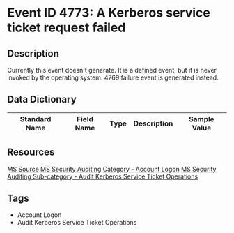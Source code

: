 # Event ID 4773: A Kerberos service ticket request failed

## Description
Currently this event doesn't generate. It is a defined event, but it is never invoked by the operating system. 4769 failure event is generated instead.

## Data Dictionary
|Standard Name|Field Name|Type|Description|Sample Value|
|---|---|---|---|---|

## Resources
[MS Source](https://github.com/MicrosoftDocs/windows-itpro-docs/blob/master/windows/security/threat-protection/auditing/event-4773.md)
[MS Security Auditing Category - Account Logon](https://docs.microsoft.com/en-us/windows/security/threat-protection/auditing/advanced-security-audit-policy-settings#account-logon)
[MS Security Auditing Sub-category - Audit Kerberos Service Ticket Operations](https://github.com/MicrosoftDocs/windows-itpro-docs/tree/master/windows/security/threat-protection/auditing/audit-kerberos-service-ticket-operations.md)

## Tags
* Account Logon
* Audit Kerberos Service Ticket Operations
